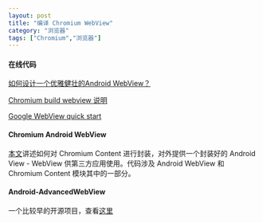 ```yaml
---
layout: post
title: "编译 Chromium WebView"
category: "浏览器"
tags: ["Chromium","浏览器"]
---
```


#### 在线代码

[如何设计一个优雅健壮的Android WebView？](https://juejin.im/post/5a94f9d15188257a63113a74)

[Chromium build webview 说明](https://chromium.googlesource.com/chromium/src/+/HEAD/android_webview/docs/build-instructions.md)

[Google WebView quick start](https://chromium.googlesource.com/chromium/src/+/HEAD/android_webview/docs/quick-start.md)

#### Chromium Android WebView

[本文](https://www.zybuluo.com/rogeryi/note/23693)讲述如何对 Chromium Content 进行封装，对外提供一个封装好的 Android View - WebView 供第三方应用使用。代码涉及 Android WebView 和 Chromium Content 模块其中的一部分。


#### Android-AdvancedWebView

一个比较早的开源项目，查看[这里](https://github.com/delight-im/Android-AdvancedWebView)

